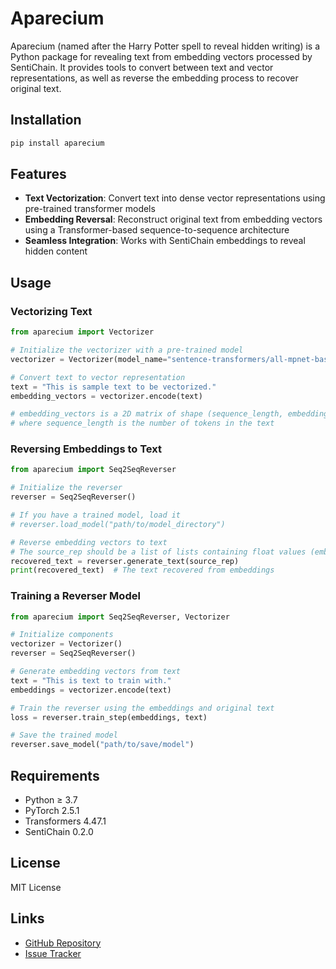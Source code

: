 # Aparecium

Aparecium (named after the Harry Potter spell to reveal hidden writing) is a Python package for revealing text from embedding vectors processed by SentiChain. It provides tools to convert between text and vector representations, as well as reverse the embedding process to recover original text.

## Installation

```bash
pip install aparecium
```

## Features

- **Text Vectorization**: Convert text into dense vector representations using pre-trained transformer models
- **Embedding Reversal**: Reconstruct original text from embedding vectors using a Transformer-based sequence-to-sequence architecture
- **Seamless Integration**: Works with SentiChain embeddings to reveal hidden content

## Usage

### Vectorizing Text

```python
from aparecium import Vectorizer

# Initialize the vectorizer with a pre-trained model
vectorizer = Vectorizer(model_name="sentence-transformers/all-mpnet-base-v2")

# Convert text to vector representation
text = "This is sample text to be vectorized."
embedding_vectors = vectorizer.encode(text)

# embedding_vectors is a 2D matrix of shape (sequence_length, embedding_dimension)
# where sequence_length is the number of tokens in the text
```

### Reversing Embeddings to Text

```python
from aparecium import Seq2SeqReverser

# Initialize the reverser
reverser = Seq2SeqReverser()

# If you have a trained model, load it
# reverser.load_model("path/to/model_directory")

# Reverse embedding vectors to text
# The source_rep should be a list of lists containing float values (embedding vectors)
recovered_text = reverser.generate_text(source_rep)
print(recovered_text)  # The text recovered from embeddings
```

### Training a Reverser Model

```python
from aparecium import Seq2SeqReverser, Vectorizer

# Initialize components
vectorizer = Vectorizer()
reverser = Seq2SeqReverser()

# Generate embedding vectors from text
text = "This is text to train with."
embeddings = vectorizer.encode(text)

# Train the reverser using the embeddings and original text
loss = reverser.train_step(embeddings, text)

# Save the trained model
reverser.save_model("path/to/save/model")
```

## Requirements

- Python ≥ 3.7
- PyTorch 2.5.1
- Transformers 4.47.1
- SentiChain 0.2.0

## License

MIT License

## Links

- [GitHub Repository](https://github.com/SentiChain/aparecium)
- [Issue Tracker](https://github.com/SentiChain/aparecium/issues)